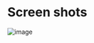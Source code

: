 # Screen shots
![image](https://github.com/user-attachments/assets/cd541da5-f5f3-4392-9d28-3fda9cc18f5f)
